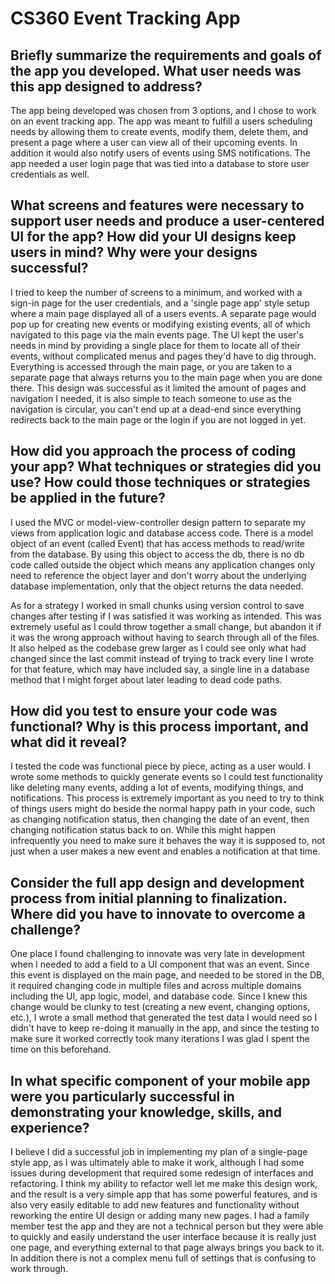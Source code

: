 # CS360 Event Tracking App

## Briefly summarize the requirements and goals of the app you developed. What user needs was this app designed to address?
The app being developed was chosen from 3 options, and I chose to work on an event tracking app. The app was meant to
fulfill a users scheduling needs by allowing them to create events, modify them, delete them, and present a page where
a user can view all of their upcoming events. In addition it would also notify users of events using SMS notifications. The app
needed a user login page that was tied into a database to store user credentials as well.

## What screens and features were necessary to support user needs and produce a user-centered UI for the app? How did your UI designs keep users in mind? Why were your designs successful?
I tried to keep the number of screens to a minimum, and worked with a sign-in page for the user credentials, and a 'single page app' style setup where a main page displayed
all of a users events. A separate page would pop up for creating new events or modifying existing events, all of which navigated to this page via the main events page. The UI kept the user's needs in mind by providing a single place for them to locate all of their events, without complicated menus and pages they'd have to dig through. Everything is accessed through the main page, or you are taken to a separate page that always returns you to the main page when you are done there. This design was successful as it limited the amount of pages and navigation I needed, it is also simple to teach someone to use as the navigation is circular, you can't end up at a dead-end since everything redirects back to the main page or the login if you are not logged in yet.

## How did you approach the process of coding your app? What techniques or strategies did you use? How could those techniques or strategies be applied in the future?
I used the MVC or model-view-controller design pattern to separate my views from application logic and database access code. There is a model object of an event (called Event) that has access methods to read/write from the database. By using this object to access the db, there is no db code called outside the object which means any application changes only need to reference the object layer and don't worry about the underlying database implementation, only that the object returns the data needed.

As for a strategy I worked in small chunks using version control to save changes after testing if I was satisfied it was working as intended. This was extremely useful as I could throw together a small change, but abandon it if it was the wrong approach without having to search through all of the files. It also helped as the codebase grew larger as I could see only what had changed since the last commit instead of trying to track every line I wrote for that feature, which may have included say, a single line in a database method that I might forget about later leading to dead code paths.

## How did you test to ensure your code was functional? Why is this process important, and what did it reveal?
I tested the code was functional piece by piece, acting as a user would. I wrote some methods to quickly generate events so I could test functionality like deleting many events,
adding a lot of events, modifying things, and notifications. This process is extremely important as you need to try to think of things users might do beside the normal happy path in your code, such as changing notification status, then changing the date of an event, then changing notification status back to on. While this might happen infrequently you need to make sure it behaves the way it is supposed to, not just when a user makes a new event and enables a notification at that time.

## Consider the full app design and development process from initial planning to finalization. Where did you have to innovate to overcome a challenge?
One place I found challenging to innovate was very late in development when I needed to add a field to a UI component that was an event. Since this event is displayed on the main page, and needed to be stored in the DB, it required changing code in multiple files and across multiple domains including the UI, app logic, model, and database code. Since I knew this change would be clunky to test (creating a new event, changing options, etc.), I wrote a small method that generated the test data I would need so I didn't have to keep re-doing it manually in the app, and since the testing to make sure it worked correctly took many iterations I was glad I spent the time on this beforehand.

## In what specific component of your mobile app were you particularly successful in demonstrating your knowledge, skills, and experience?
I believe I did a successful job in implementing my plan of a single-page style app, as I was ultimately able to make it work, although I had some
issues during development that required some redesign of interfaces and refactoring. I think my ability to refactor well let me make this design work,
and the result is a very simple app that has some powerful features, and is also very easily editable to add new features and functionality without reworking the 
entire UI design or adding many new pages. I had a family member test the app and they are not a technical person but they were able to quickly and easily understand the user interface because it is really just one page, and everything external to that page always brings you back to it. In addition there is not a complex menu full of settings that is confusing to work through.
